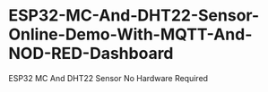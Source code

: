 # ESP32-MC-And-DHT22-Sensor-Online-Demo-With-MQTT-And-NOD-RED-Dashboard
ESP32 MC And DHT22 Sensor No Hardware Required
